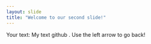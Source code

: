 ```yaml
---
layout: slide
title: "Welcome to our second slide!"
---
```

Your text: My text github . 
Use the left arrow to go back!
